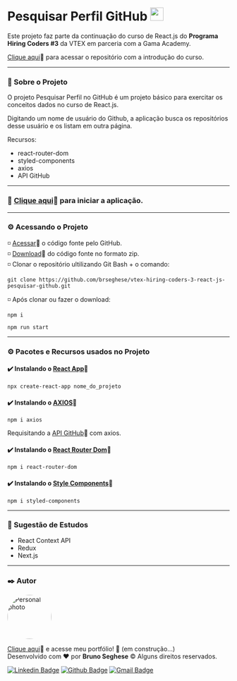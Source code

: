 <h1 id="topo">Pesquisar Perfil GitHub <img src="https://cdn.jsdelivr.net/gh/devicons/devicon/icons/github/github-original.svg" width="30px"/></h1>

Este projeto faz parte da continuação do curso de React.js do **Programa Hiring Coders #3** da VTEX em parceria com a Gama Academy.

[Clique aqui](https://github.com/brseghese/vtex-hiring-coders-3/tree/main/d1_react)🔗 para acessar o repositório com a introdução do curso.

---

### 📍 Sobre o Projeto

O projeto Pesquisar Perfil no GitHub é um projeto básico para exercitar os conceitos dados no curso de React.js.

Digitando um nome de usuário do Github, a aplicação busca os repositórios desse usuário e os listam em outra página.

Recursos:

- react-router-dom
- styled-components
- axios
- API GitHub

---

### 🚀​ [Clique aqui]()🔗 para iniciar a aplicação.

---

### ​⚙️​ Acessando o Projeto

◽ <a href="https://github.com/brseghese/vtex-hiring-coders-3-react-js-pesquisar-github/tree/main">Acessar</a>🔗 o código fonte pelo GitHub. <br>
◽ <a href="https://github.com/brseghese/vtex-hiring-coders-3-react-js-pesquisar-github/archive/refs/heads/main.zip">Download</a>🔗 do código fonte no formato zip.<br>
◽ Clonar o repositório ultilizando Git Bash + o comando:

```
git clone https://github.com/brseghese/vtex-hiring-coders-3-react-js-pesquisar-github.git
```

◽ Após clonar ou fazer o download:

```
npm i
```

```
npm run start
```

---

### ⚙️​ Pacotes e Recursos usados no Projeto

#### ✔️ Instalando o [React App](https://create-react-app.dev/)🔗

```
npx create-react-app nome_do_projeto
```

#### ✔️ Instalando o [AXIOS](https://axios-http.com/ptbr/docs/intro)🔗

```
npm i axios
```

Requisitando a [API GitHub](https://api.github.com/)🔗 com axios.

#### ✔️ Instalando o [React Router Dom](https://v5.reactrouter.com/web/guides/quick-start)🔗

```
npm i react-router-dom
```

#### ✔️ Instalando o [Style Components](https://styled-components.com/)🔗

```
npm i styled-components
```

---

### ​​📘​​ Sugestão de Estudos

- React Context API
- Redux
- Next.js

---

### ✒️ Autor

<a href="https://github.com/brseghese"> <img style="border-radius: 50%;" src="https://avatars.githubusercontent.com/u/80193824?v=4" width="100px;" alt="Personal photo"/> </a>

[Clique aqui](https://brseghese.github.io)🔗 e acesse meu portfólio! 💼 (em construção...) <br>
Desenvolvido com ❤️ por **Bruno Seghese** © Alguns direitos reservados.

[![Linkedin Badge](https://img.shields.io/badge/LinkedIn-0077B5?style=for-the-badge&logo=linkedin&logoColor=white)](https://www.linkedin.com/in/brunoseghese/) [![Github Badge](https://img.shields.io/badge/GitHub-100000?style=for-the-badge&logo=github&logoColor=white)](https://github.com/brseghese) [![Gmail Badge](https://img.shields.io/badge/Gmail-D14836?style=for-the-badge&logo=gmail&logoColor=white)](mailto:brseghese@gmail.com)
